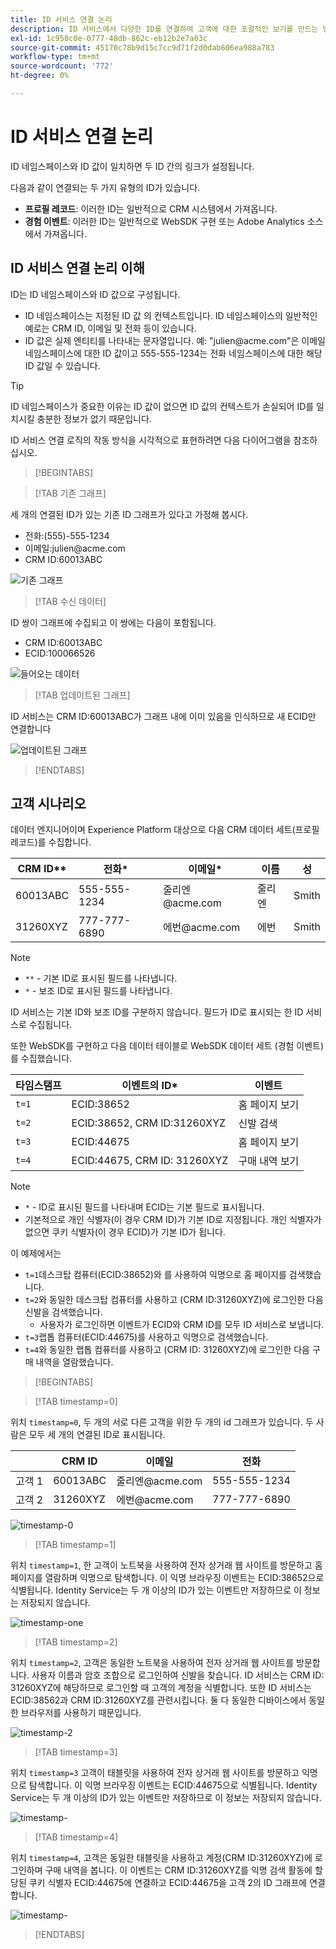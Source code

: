 ```yaml
---
title: ID 서비스 연결 논리
description: ID 서비스에서 다양한 ID를 연결하여 고객에 대한 포괄적인 보기를 만드는 방법에 대해 알아봅니다.
exl-id: 1c958c0e-0777-48db-862c-eb12b2e7a03c
source-git-commit: 45170c78b9d15c7cc9d71f2d0dab606ea988a783
workflow-type: tm+mt
source-wordcount: '772'
ht-degree: 0%

---
```


# ID 서비스 연결 논리

ID 네임스페이스와 ID 값이 일치하면 두 ID 간의 링크가 설정됩니다.

다음과 같이 연결되는 두 가지 유형의 ID가 있습니다.

* **프로필 레코드**: 이러한 ID는 일반적으로 CRM 시스템에서 가져옵니다.
* **경험 이벤트**: 이러한 ID는 일반적으로 WebSDK 구현 또는 Adobe Analytics 소스에서 가져옵니다.

## ID 서비스 연결 논리 이해

ID는 ID 네임스페이스와 ID 값으로 구성됩니다.

* ID 네임스페이스는 지정된 ID 값 의 컨텍스트입니다. ID 네임스페이스의 일반적인 예로는 CRM ID, 이메일 및 전화 등이 있습니다.
* ID 값은 실제 엔티티를 나타내는 문자열입니다. 예: &quot;julien<span>@acme.com&quot;은 이메일 네임스페이스에 대한 ID 값이고 555-555-1234는 전화 네임스페이스에 대한 해당 ID 값일 수 있습니다.

>[!TIP]
>
>ID 네임스페이스가 중요한 이유는 ID 값이 없으면 ID 값의 컨텍스트가 손실되어 ID를 일치시킬 충분한 정보가 없기 때문입니다.

ID 서비스 연결 로직의 작동 방식을 시각적으로 표현하려면 다음 다이어그램을 참조하십시오.

>[!BEGINTABS]

>[!TAB 기존 그래프]

세 개의 연결된 ID가 있는 기존 ID 그래프가 있다고 가정해 봅시다.

* 전화:(555)-555-1234
* 이메일:julien<span>@acme.com
* CRM ID:60013ABC

![기존 그래프](../images/identity-settings/existing-graph.png)

>[!TAB 수신 데이터]

ID 쌍이 그래프에 수집되고 이 쌍에는 다음이 포함됩니다.

* CRM ID:60013ABC
* ECID:100066526

![들어오는 데이터](../images/identity-settings/incoming-data.png)

>[!TAB 업데이트된 그래프]

ID 서비스는 CRM ID:60013ABC가 그래프 내에 이미 있음을 인식하므로 새 ECID만 연결합니다

![업데이트된 그래프](../images/identity-settings/updated-graph.png)

>[!ENDTABS]

## 고객 시나리오

데이터 엔지니어이며 Experience Platform 대상으로 다음 CRM 데이터 세트(프로필 레코드)를 수집합니다.

| CRM ID** | 전화* | 이메일* | 이름 | 성 |
| --- | --- | --- | --- | --- |
| 60013ABC | 555-555-1234 | 줄리엔<span>@acme.com | 줄리엔 | Smith |
| 31260XYZ | 777-777-6890 | 에번<span>@acme.com | 에번 | Smith |

>[!NOTE]
>
>* `**` - 기본 ID로 표시된 필드를 나타냅니다.
>* `*` - 보조 ID로 표시된 필드를 나타냅니다.
>
>ID 서비스는 기본 ID와 보조 ID를 구분하지 않습니다. 필드가 ID로 표시되는 한 ID 서비스로 수집됩니다.

또한 WebSDK를 구현하고 다음 데이터 테이블로 WebSDK 데이터 세트 (경험 이벤트)를 수집했습니다.

| 타임스탬프 | 이벤트의 ID* | 이벤트 |
| --- | --- | --- |
| `t=1` | ECID:38652 | 홈 페이지 보기 |
| `t=2` | ECID:38652, CRM ID:31260XYZ | 신발 검색 |
| `t=3` | ECID:44675 | 홈 페이지 보기 |
| `t=4` | ECID:44675, CRM ID: 31260XYZ | 구매 내역 보기 |

>[!NOTE]
>
>* `*` - ID로 표시된 필드를 나타내며 ECID는 기본 필드로 표시됩니다.
>* 기본적으로 개인 식별자(이 경우 CRM ID)가 기본 ID로 지정됩니다. 개인 식별자가 없으면 쿠키 식별자(이 경우 ECID)가 기본 ID가 됩니다.

이 예제에서는

* `t=1`데스크탑 컴퓨터(ECID:38652)와 를 사용하여 익명으로 홈 페이지를 검색했습니다.
* `t=2`와 동일한 데스크탑 컴퓨터를 사용하고 (CRM ID:31260XYZ)에 로그인한 다음 신발을 검색했습니다.
   * 사용자가 로그인하면 이벤트가 ECID와 CRM ID를 모두 ID 서비스로 보냅니다.
* `t=3`랩톱 컴퓨터(ECID:44675)를 사용하고 익명으로 검색했습니다.
* `t=4`와 동일한 랩톱 컴퓨터를 사용하고 (CRM ID: 31260XYZ)에 로그인한 다음 구매 내역을 열람했습니다.


>[!BEGINTABS]

>[!TAB timestamp=0]

위치 `timestamp=0`, 두 개의 서로 다른 고객을 위한 두 개의 id 그래프가 있습니다. 두 사람은 모두 세 개의 연결된 ID로 표시됩니다.

| | CRM ID | 이메일 | 전화 |
| --- | --- | --- | --- |
| 고객 1 | 60013ABC | 줄리엔<span>@acme.com | 555-555-1234 |
| 고객 2 | 31260XYZ | 에번<span>@acme.com | 777-777-6890 |

![timestamp-0](../images/identity-settings/timestamp-zero.png)

>[!TAB timestamp=1]

위치 `timestamp=1`, 한 고객이 노트북을 사용하여 전자 상거래 웹 사이트를 방문하고 홈 페이지를 열람하며 익명으로 탐색합니다. 이 익명 브라우징 이벤트는 ECID:38652으로 식별됩니다. Identity Service는 두 개 이상의 ID가 있는 이벤트만 저장하므로 이 정보는 저장되지 않습니다.

![timestamp-one](../images/identity-settings/timestamp-one.png)

>[!TAB timestamp=2]

위치 `timestamp=2`, 고객은 동일한 노트북을 사용하여 전자 상거래 웹 사이트를 방문합니다. 사용자 이름과 암호 조합으로 로그인하여 신발을 찾습니다. ID 서비스는 CRM ID: 31260XYZ에 해당하므로 로그인할 때 고객의 계정을 식별합니다. 또한 ID 서비스는 ECID:38562과 CRM ID:31260XYZ를 관련시킵니다. 둘 다 동일한 디바이스에서 동일한 브라우저를 사용하기 때문입니다.

![timestamp-2](../images/identity-settings/timestamp-two.png)

>[!TAB timestamp=3]

위치 `timestamp=3` 고객이 태블릿을 사용하여 전자 상거래 웹 사이트를 방문하고 익명으로 탐색합니다. 이 익명 브라우징 이벤트는 ECID:44675으로 식별됩니다. Identity Service는 두 개 이상의 ID가 있는 이벤트만 저장하므로 이 정보는 저장되지 않습니다.

![timestamp-](../images/identity-settings/timestamp-three.png)

>[!TAB timestamp=4]

위치 `timestamp=4`, 고객은 동일한 태블릿을 사용하고 계정(CRM ID:31260XYZ)에 로그인하며 구매 내역을 봅니다. 이 이벤트는 CRM ID:31260XYZ를 익명 검색 활동에 할당된 쿠키 식별자 ECID:44675에 연결하고 ECID:44675을 고객 2의 ID 그래프에 연결합니다.

![timestamp-](../images/identity-settings/timestamp-four.png)

>[!ENDTABS]
